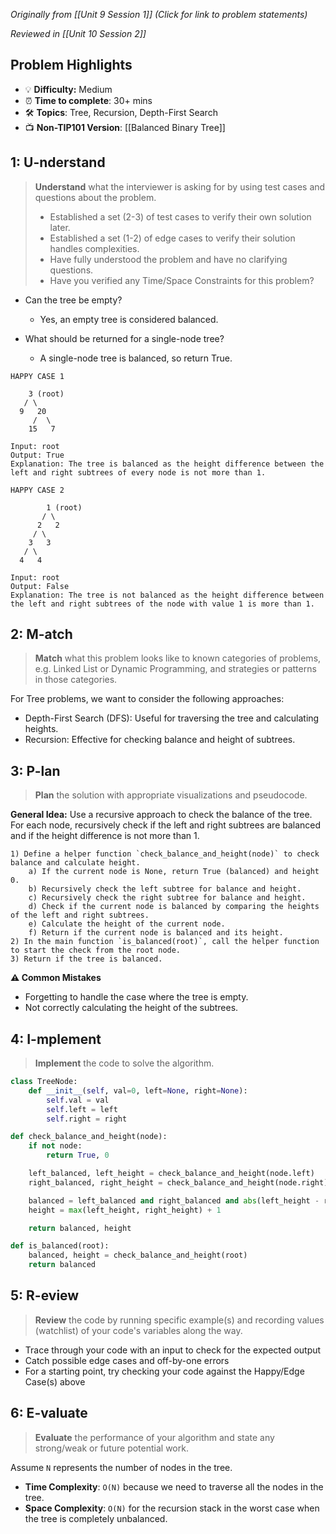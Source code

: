*Originally from [[Unit 9 Session 1]] (Click for link to problem statements)*

*Reviewed in [[Unit 10 Session 2]]*

## Problem Highlights

* 💡 **Difficulty:** Medium
* ⏰ **Time to complete**: 30+ mins
* 🛠️ **Topics**: Tree, Recursion, Depth-First Search
* 📺 **Non-TIP101 Version**: [[Balanced Binary Tree]]

## 1: U-nderstand
 
> **Understand** what the interviewer is asking for by using test cases and questions about the problem.
> - Established a set (2-3) of test cases to verify their own solution later.
> - Established a set (1-2) of edge cases to verify their solution handles complexities.
> - Have fully understood the problem and have no clarifying questions.
> - Have you verified any Time/Space Constraints for this problem?

- Can the tree be empty?
    - Yes, an empty tree is considered balanced.

- What should be returned for a single-node tree?
    - A single-node tree is balanced, so return True.

```
HAPPY CASE 1

    3 (root)
   / \
  9   20
     /  \
    15   7

Input: root
Output: True
Explanation: The tree is balanced as the height difference between the left and right subtrees of every node is not more than 1.
```
```
HAPPY CASE 2
 
        1 (root)
       / \
      2   2
     / \
    3   3
   / \
  4   4

Input: root
Output: False
Explanation: The tree is not balanced as the height difference between the left and right subtrees of the node with value 1 is more than 1.
```
    
## 2: M-atch

> **Match** what this problem looks like to known categories of problems, e.g. Linked List or Dynamic Programming, and strategies or patterns in those categories.

For Tree problems, we want to consider the following approaches:

- Depth-First Search (DFS): Useful for traversing the tree and calculating heights.
- Recursion: Effective for checking balance and height of subtrees.

## 3: P-lan

> **Plan** the solution with appropriate visualizations and pseudocode.

**General Idea:** Use a recursive approach to check the balance of the tree. For each node, recursively check if the left and right subtrees are balanced and if the height difference is not more than 1.

```
1) Define a helper function `check_balance_and_height(node)` to check balance and calculate height.
    a) If the current node is None, return True (balanced) and height 0.
    b) Recursively check the left subtree for balance and height.
    c) Recursively check the right subtree for balance and height.
    d) Check if the current node is balanced by comparing the heights of the left and right subtrees.
    e) Calculate the height of the current node.
    f) Return if the current node is balanced and its height.
2) In the main function `is_balanced(root)`, call the helper function to start the check from the root node.
3) Return if the tree is balanced.
```

**⚠️ Common Mistakes**

- Forgetting to handle the case where the tree is empty.
- Not correctly calculating the height of the subtrees.

## 4: I-mplement

> **Implement** the code to solve the algorithm.

```python
class TreeNode:
    def __init__(self, val=0, left=None, right=None):
        self.val = val
        self.left = left
        self.right = right

def check_balance_and_height(node):
    if not node:
        return True, 0

    left_balanced, left_height = check_balance_and_height(node.left)
    right_balanced, right_height = check_balance_and_height(node.right)

    balanced = left_balanced and right_balanced and abs(left_height - right_height) <= 1
    height = max(left_height, right_height) + 1

    return balanced, height

def is_balanced(root):
    balanced, height = check_balance_and_height(root)
    return balanced
```
 
## 5: R-eview

> **Review** the code by running specific example(s) and recording values (watchlist) of your code's variables along the way.

- Trace through your code with an input to check for the expected output
- Catch possible edge cases and off-by-one errors
- For a starting point, try checking your code against the Happy/Edge Case(s) above

## 6: E-valuate

> **Evaluate** the performance of your algorithm and state any strong/weak or future potential work.

Assume `N` represents the number of nodes in the tree.

* **Time Complexity**: `O(N)` because we need to traverse all the nodes in the tree.
* **Space Complexity**: `O(N)` for the recursion stack in the worst case when the tree is completely unbalanced.